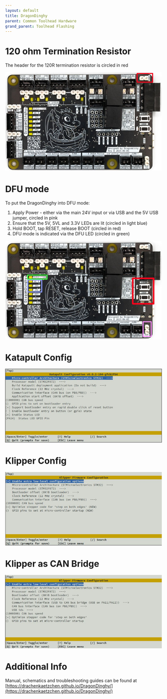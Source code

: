 ```yaml
---
layout: default 
title: DragonDinghy
parent: Common Toolhead Hardware
grand_parent: Toolhead Flashing
---
```


# 120 ohm Termination Resistor

The header for the 120R termination resistor is circled in red

![image](DragonDinghyTerminator.jpg)

# DFU mode

To put the DragonDinghy into DFU mode:

1. Apply Power - either via the main 24V input or via USB and the 5V USB jumper, circled in pink
2. Ensure that the 5V, 5VL and 3.3V LEDs are lit (circled in light blue)
3. Hold BOOT, tap RESET, release BOOT (circled in red)
4. DFU mode is indicated via the DFU LED (circled in green)


![image](DragonDinghyDFU.jpg)


# Katapult Config

![image](DragonDinghyKatapult.jpg)

# Klipper Config

![image](DragonDinghyKlipper.jpg)

# Klipper as CAN Bridge

![image](DragonDinghyKlipperBridge.jpg)


# Additional Info

Manual, schematics and troubleshooting guides can be found at [https://drachenkaetzchen.github.io/DragonDinghy/](https://drachenkaetzchen.github.io/DragonDinghy/)
